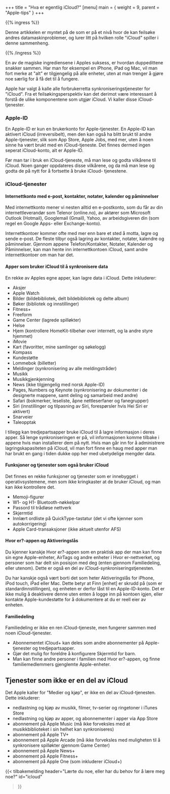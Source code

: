 +++
title = "Hva er egentlig iCloud?"
[menu]
main = { weight = 9, parent = "Apple-tips" }
+++

{{% ingress %}}

Denne artikkelen er myntet på de som er på et nivå hvor de kan feilsøke andres datamaskinproblemer,
og lurer litt på hvilken rolle "iCloud" spiller i denne sammenheng.

{{% /ingress %}}

En av de magiske ingrediensene i Apples suksess, er hvordan duppedittene snakker sammen. Har man
for eksempel en iPhone, iPad og Mac, vil man fort merke at "alt" er tilgjengelig på alle enheter,
uten at man trenger å gjøre noe særlig for å få det til å fungere.

Apple har valgt å kalle alle forbrukerretta synkroniseringstjenester for "iCloud".
Fra et feilsøkingsperspektiv kan det derimot være interessant å forstå de ulike komponentene som
utgjør iCloud. Vi kaller disse iCloud-tjenester.

### Apple-ID

En Apple-ID er kun en brukerkonto for Apple-tjenester. En Apple-ID kan aktivert iCloud
(irreversibelt), men den kan også ha blitt brukt til andre Apple-tjenester, slik som App Store,
Apple Jobs, med mer, uten å noen sinne ha vært brukt med en iCloud-tjeneste. Det finnes dermed ingen
seperat iCloud-konto, alt er Apple-ID.

Før man tar i bruk en iCloud-tjeneste, må man lese og godta vilkårene til iCloud. Noen ganger
oppdateres disse vilkårene, og da må man lese og godta de på nytt for å fortsette å bruke iCloud-
tjenestene.

### iCloud-tjenester

#### Internettkonto med e-post, kontakter, notater, kalender og påminnelser

Med internettkonto mener vi nesten alltid en e-postkonto, som du får av din internettleverandør
som Telenor (online.no), av aktører som Microsoft Outlook (Hotmail), Googlemail (Gmail), Yahoo,
av arbeidsgiveren din (som regel en Google Apps- eller Exchange-konto).

Internettkontoer kommer ofte med mer enn bare et sted å motta, lagre og sende e-post. De fleste
tilbyr også lagring av kontakter, notater, kalendre og påminnelser. Gjennom appene
Telefon/Kontakter, Notater, Kalender og Påminnelser, kan man hente inn internettkontoen iCloud,
samt andre internettkontoer om man har det.

#### Apper som bruker iCloud til å synkronisere data

En rekke av Apples egne apper, kan lagre data i iCloud. Dette inkluderer:

- Aksjer
- Apple Watch
- Bilder (bildebibliotek, delt bildebibliotek og delte album)
- Bøker (bibliotek og innstillinger)
- Fitness+
- Freeform
- Game Center (lagrede spilløkter)
- Helse
- Hjem (kontrollere HomeKit-tilbehør over internett, og la andre styre hjemmet)
- iMovie
- Kart (favoritter, mine samlinger og søkelogg)
- Kompass
- Kundestøtte
- Lommebok (billetter)
- Meldinger (synkronisering av alle meldingstråder)
- Musikk
- Musikkgjenkjenning
- News (ikke tilgjengelig med norsk Apple-ID)
- Pages, Numbers og Keynote (synkronisering av dokumenter i de designerte mappene, samt deling
og samarbeid med andre)
- Safari (bokmerker, leseliste, åpne nettleserfaner og fanegrupper)
- Siri (innstillinger og tilpasning av Siri, forespørsler hvis Hei Siri er aktivert)
- Snarveier
- Taleopptak

I tillegg kan tredjepartsapper bruke iCloud til å lagre informasjon i deres apper. Så lenge
synkroniseringen er på, vil informasjonen komme tilbake i appene hvis man installerer dem på nytt.
Hvis man går inn for å administrere lagringskapasiteten på iCloud, vil man fort finne en haug med
apper man har brukt en gang i tiden dukke opp her med ubetydelige mengder data.

#### Funksjoner og tjenester som også bruker iCloud

Det finnes en rekke funksjoner og tjenester som er innebygget i operativsystemene, men som ikke
kringkaster at de bruker iCloud, og man kan ikke kontrollere det.

- Memoji-figurer
- W1- og H1- Bluetooth-nøkkelpar
- Passord til trådløse nettverk
- Skjermtid
- Innlært ordliste på QuickType-tastatur (det vi ofte kjenner som autokorrigering)
- Apple Card-transaksjoner (ikke aktuelt utenfor AFS)

#### Hvor er?-appen og Aktiveringslås

Du kjenner kanskje Hvor er?-appen som en praktisk app der man kan finne sin egne Apple-enheter,
AirTags og andre enheter i Hvor er-nettverket, og personer som har delt sin posisjon med deg
(enten gjennom Familiedeling, eller utenom).
Dette er også en del av iCloud-synkroniseringstjenesten.

Du har kanskje også vært borti det som heter Aktiveringslås for iPhone, iPod touch, iPad eller Mac.
Dette betyr at Finn [enhet] er skrudd på (som er standardinnstillingen), og enheten er derfor låst
til en Apple-ID-konto. Det er ikke mulig å deaktivere denne uten enten å logge inn på kontoen igjen,
eller kontakte Apple-kundestøtte for å dokumentere at du er reell eier av enheten.

#### Familiedeling

Familiedeling er ikke en ren iCloud-tjeneste, men fungerer sammen med noen iCloud-tjenester.

- Abonnementet iCloud+ kan deles som andre abonnementer på Apple-tjenester og tredjepartsapper.
- Gjør det mulig for foreldre å konfigurere Skjermtid for barn.
- Man kan finne andre personer i familien med Hvor er?-appen, og finne familiemedlemmers gjenglemte
Apple-enheter.

## Tjenester som ikke er en del av iCloud

Det Apple kaller for "Medier og kjøp", er ikke en del av iCloud-tjenesten. Dette inkluderer:

- nedlastning og kjøp av musikk, filmer, tv-serier og ringetoner i iTunes Store
- nedlastning og kjøp av apper, og abonnementer i apper via App Store
- abonnement på Apple Music (må ikke forveksles med at musikkbiblioteket
i sin helhet kan synkroniseres)
- abonnement på Apple TV+
- abonnement på Apple Arcade (må ikke forveksles med muligheten til å synkronisere spilløkter
gjennom Game Center)
- abonnement på Apple News+
- abonnement på Apple Fitness+
- abonnement på Apple One (som inkluderer iCloud+)

{{< tilbakemelding
	header="Lærte du noe, eller har du behov for å lære meg noe?"
	id="icloud"
>}}